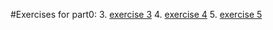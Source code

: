 #Exercises for part0: 
  3.  [exercise 3](/excersise3.md)
  4. [exercise 4](/excersise4.md)
  5. [exercise 5](/excersise5.md)
